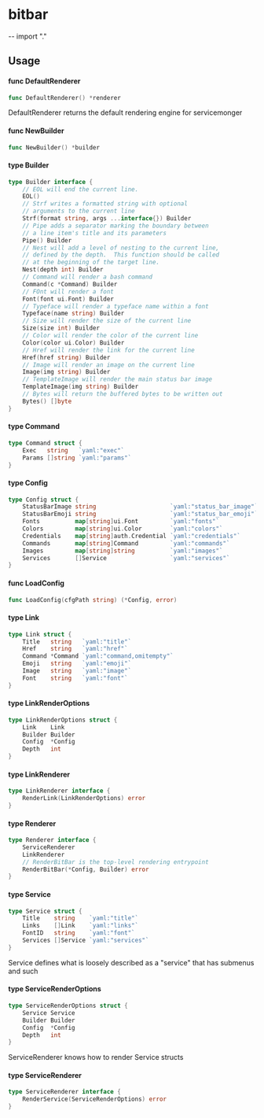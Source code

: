 # bitbar
--
    import "."


## Usage

#### func  DefaultRenderer

```go
func DefaultRenderer() *renderer
```
DefaultRenderer returns the default rendering engine for servicemonger

#### func  NewBuilder

```go
func NewBuilder() *builder
```

#### type Builder

```go
type Builder interface {
	// EOL will end the current line.
	EOL()
	// Strf writes a formatted string with optional
	// arguments to the current line
	Strf(format string, args ...interface{}) Builder
	// Pipe adds a separator marking the boundary between
	// a line item's title and its parameters
	Pipe() Builder
	// Nest will add a level of nesting to the current line,
	// defined by the depth.  This function should be called
	// at the beginning of the target line.
	Nest(depth int) Builder
	// Command will render a bash command
	Command(c *Command) Builder
	// FOnt will render a font
	Font(font ui.Font) Builder
	// Typeface will render a typeface name within a font
	Typeface(name string) Builder
	// Size will render the size of the current line
	Size(size int) Builder
	// Color will render the color of the current line
	Color(color ui.Color) Builder
	// Href will render the link for the current line
	Href(href string) Builder
	// Image will render an image on the current line
	Image(img string) Builder
	// TemplateImage will render the main status bar image
	TemplateImage(img string) Builder
	// Bytes will return the buffered bytes to be written out
	Bytes() []byte
}
```


#### type Command

```go
type Command struct {
	Exec   string   `yaml:"exec"`
	Params []string `yaml:"params"`
}
```


#### type Config

```go
type Config struct {
	StatusBarImage string                     `yaml:"status_bar_image"`
	StatusBarEmoji string                     `yaml:"status_bar_emoji"`
	Fonts          map[string]ui.Font         `yaml:"fonts"`
	Colors         map[string]ui.Color        `yaml:"colors"`
	Credentials    map[string]auth.Credential `yaml:"credentials"`
	Commands       map[string]Command         `yaml:"commands"`
	Images         map[string]string          `yaml:"images"`
	Services       []Service                  `yaml:"services"`
}
```


#### func  LoadConfig

```go
func LoadConfig(cfgPath string) (*Config, error)
```

#### type Link

```go
type Link struct {
	Title   string   `yaml:"title"`
	Href    string   `yaml:"href"`
	Command *Command `yaml:"command,omitempty"`
	Emoji   string   `yaml:"emoji"`
	Image   string   `yaml:"image"`
	Font    string   `yaml:"font"`
}
```


#### type LinkRenderOptions

```go
type LinkRenderOptions struct {
	Link    Link
	Builder Builder
	Config  *Config
	Depth   int
}
```


#### type LinkRenderer

```go
type LinkRenderer interface {
	RenderLink(LinkRenderOptions) error
}
```


#### type Renderer

```go
type Renderer interface {
	ServiceRenderer
	LinkRenderer
	// RenderBitBar is the top-level rendering entrypoint
	RenderBitBar(*Config, Builder) error
}
```


#### type Service

```go
type Service struct {
	Title    string    `yaml:"title"`
	Links    []Link    `yaml:"links"`
	FontID   string    `yaml:"font"`
	Services []Service `yaml:"services"`
}
```

Service defines what is loosely described as a "service" that has submenus and
such

#### type ServiceRenderOptions

```go
type ServiceRenderOptions struct {
	Service Service
	Builder Builder
	Config  *Config
	Depth   int
}
```

ServiceRenderer knows how to render Service structs

#### type ServiceRenderer

```go
type ServiceRenderer interface {
	RenderService(ServiceRenderOptions) error
}
```
